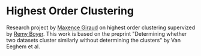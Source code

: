 # Highest Order Clustering

Research project by [Maxence Giraud](https://github.com/MaxenceGiraud) on highest order clustering supervized by [Remy Boyer](https://pro.univ-lille.fr/remy-boyer/). This work is based on the preprint "Determining whether two datasets cluster similarly without determining the clusters" by Van Eeghem et al.

